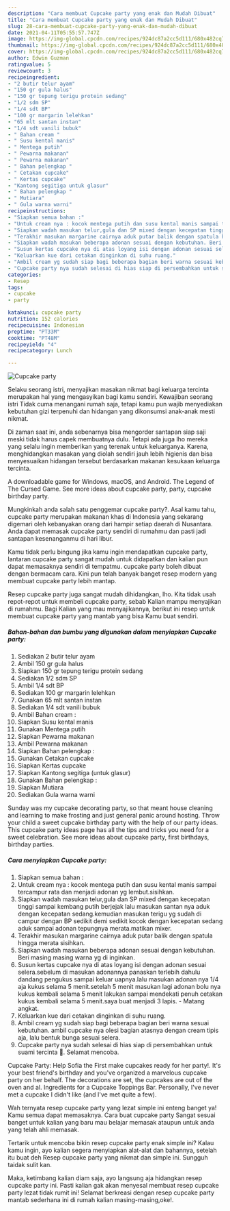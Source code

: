 ```yaml
---
description: "Cara membuat Cupcake party yang enak dan Mudah Dibuat"
title: "Cara membuat Cupcake party yang enak dan Mudah Dibuat"
slug: 28-cara-membuat-cupcake-party-yang-enak-dan-mudah-dibuat
date: 2021-04-11T05:55:57.747Z
image: https://img-global.cpcdn.com/recipes/924dc87a2cc5d111/680x482cq70/cupcake-party-foto-resep-utama.jpg
thumbnail: https://img-global.cpcdn.com/recipes/924dc87a2cc5d111/680x482cq70/cupcake-party-foto-resep-utama.jpg
cover: https://img-global.cpcdn.com/recipes/924dc87a2cc5d111/680x482cq70/cupcake-party-foto-resep-utama.jpg
author: Edwin Guzman
ratingvalue: 5
reviewcount: 3
recipeingredient:
- "2 butir telur ayam"
- "150 gr gula halus"
- "150 gr tepung terigu protein sedang"
- "1/2 sdm SP"
- "1/4 sdt BP"
- "100 gr margarin lelehkan"
- "65 mlt santan instan"
- "1/4 sdt vanili bubuk"
- " Bahan cream "
- " Susu kental manis"
- " Mentega putih"
- " Pewarna makanan"
- " Pewarna makanan"
- " Bahan pelengkap "
- " Cetakan cupcake"
- " Kertas cupcake"
- "Kantong segitiga untuk glasur"
- " Bahan pelengkap "
- " Mutiara"
- " Gula warna warni"
recipeinstructions:
- "Siapkan semua bahan :"
- "Untuk cream nya : kocok mentega putih dan susu kental manis sampai tercampur rata dan menjadi adonan yg lembut.sisihkan."
- "Siapkan wadah masukan telur,gula dan SP mixed dengan kecepatan tinggi sampai kembang putih berjejak lalu masukan santan nya aduk dengan kecepatan sedang.kemudian masukan terigu yg sudah di campur dengan BP sedikit demi sedikit kocok dengan kecepatan sedang aduk sampai adonan tepungnya merata.matikan mixer."
- "Terakhir masukan margarine cairnya aduk putar balik dengan spatula hingga merata sisihkan."
- "Siapkan wadah masukan beberapa adonan sesuai dengan kebutuhan. Beri masing masing warna yg di inginkan."
- "Susun kertas cupcake nya di atas loyang isi dengan adonan sesuai selera.sebelum di masukan adonannya panaskan terlebih dahulu dandang pengukus sampai keluar uapnya.lalu masukan adonan nya 1/4 aja kukus selama 5 menit.setelah 5 menit masukan lagi adonan bolu nya kukus kembali selama 5 menit lakukan sampai mendekati penuh cetakan kukus kembali selama 5 menit.saya buat menjadi 3 lapis.  Matang angkat."
- "Keluarkan kue dari cetakan dinginkan di suhu ruang."
- "Ambil cream yg sudah siap bagi beberapa bagian beri warna sesuai kebutuhan. ambil cupcake nya olesi bagian atasnya dengan cream tipis aja, lalu bentuk bunga sesuai selera."
- "Cupcake party nya sudah selesai di hias siap di persembahkan untuk suami tercinta 🤗. Selamat mencoba."
categories:
- Resep
tags:
- cupcake
- party

katakunci: cupcake party 
nutrition: 152 calories
recipecuisine: Indonesian
preptime: "PT33M"
cooktime: "PT48M"
recipeyield: "4"
recipecategory: Lunch

---
```



![Cupcake party](https://img-global.cpcdn.com/recipes/924dc87a2cc5d111/680x482cq70/cupcake-party-foto-resep-utama.jpg)

Selaku seorang istri, menyajikan masakan nikmat bagi keluarga tercinta merupakan hal yang mengasyikan bagi kamu sendiri. Kewajiban seorang istri Tidak cuma menangani rumah saja, tetapi kamu pun wajib menyediakan kebutuhan gizi terpenuhi dan hidangan yang dikonsumsi anak-anak mesti nikmat.

Di zaman  saat ini, anda sebenarnya bisa mengorder santapan siap saji meski tidak harus capek membuatnya dulu. Tetapi ada juga lho mereka yang selalu ingin memberikan yang terenak untuk keluarganya. Karena, menghidangkan masakan yang diolah sendiri jauh lebih higienis dan bisa menyesuaikan hidangan tersebut berdasarkan makanan kesukaan keluarga tercinta. 

A downloadable game for Windows, macOS, and Android. The Legend of The Cursed Game. See more ideas about cupcake party, party, cupcake birthday party.

Mungkinkah anda salah satu penggemar cupcake party?. Asal kamu tahu, cupcake party merupakan makanan khas di Indonesia yang sekarang digemari oleh kebanyakan orang dari hampir setiap daerah di Nusantara. Anda dapat memasak cupcake party sendiri di rumahmu dan pasti jadi santapan kesenanganmu di hari libur.

Kamu tidak perlu bingung jika kamu ingin mendapatkan cupcake party, lantaran cupcake party sangat mudah untuk didapatkan dan kalian pun dapat memasaknya sendiri di tempatmu. cupcake party boleh dibuat dengan bermacam cara. Kini pun telah banyak banget resep modern yang membuat cupcake party lebih mantap.

Resep cupcake party juga sangat mudah dihidangkan, lho. Kita tidak usah repot-repot untuk membeli cupcake party, sebab Kalian mampu menyajikan di rumahmu. Bagi Kalian yang mau menyajikannya, berikut ini resep untuk membuat cupcake party yang mantab yang bisa Kamu buat sendiri.

<!--inarticleads1-->

##### Bahan-bahan dan bumbu yang digunakan dalam menyiapkan Cupcake party:

1. Sediakan 2 butir telur ayam
1. Ambil 150 gr gula halus
1. Siapkan 150 gr tepung terigu protein sedang
1. Sediakan 1/2 sdm SP
1. Ambil 1/4 sdt BP
1. Sediakan 100 gr margarin lelehkan
1. Gunakan 65 mlt santan instan
1. Sediakan 1/4 sdt vanili bubuk
1. Ambil  Bahan cream :
1. Siapkan  Susu kental manis
1. Gunakan  Mentega putih
1. Siapkan  Pewarna makanan
1. Ambil  Pewarna makanan
1. Siapkan  Bahan pelengkap :
1. Gunakan  Cetakan cupcake
1. Siapkan  Kertas cupcake
1. Siapkan Kantong segitiga (untuk glasur)
1. Gunakan  Bahan pelengkap :
1. Siapkan  Mutiara
1. Sediakan  Gula warna warni


Sunday was my cupcake decorating party, so that meant house cleaning and learning to make frosting and just general panic around hosting. Throw your child a sweet cupcake birthday party with the help of our party ideas. This cupcake party ideas page has all the tips and tricks you need for a sweet celebration. See more ideas about cupcake party, first birthdays, birthday parties. 

<!--inarticleads2-->

##### Cara menyiapkan Cupcake party:

1. Siapkan semua bahan :
1. Untuk cream nya : kocok mentega putih dan susu kental manis sampai tercampur rata dan menjadi adonan yg lembut.sisihkan.
1. Siapkan wadah masukan telur,gula dan SP mixed dengan kecepatan tinggi sampai kembang putih berjejak lalu masukan santan nya aduk dengan kecepatan sedang.kemudian masukan terigu yg sudah di campur dengan BP sedikit demi sedikit kocok dengan kecepatan sedang aduk sampai adonan tepungnya merata.matikan mixer.
1. Terakhir masukan margarine cairnya aduk putar balik dengan spatula hingga merata sisihkan.
1. Siapkan wadah masukan beberapa adonan sesuai dengan kebutuhan. Beri masing masing warna yg di inginkan.
1. Susun kertas cupcake nya di atas loyang isi dengan adonan sesuai selera.sebelum di masukan adonannya panaskan terlebih dahulu dandang pengukus sampai keluar uapnya.lalu masukan adonan nya 1/4 aja kukus selama 5 menit.setelah 5 menit masukan lagi adonan bolu nya kukus kembali selama 5 menit lakukan sampai mendekati penuh cetakan kukus kembali selama 5 menit.saya buat menjadi 3 lapis.  - Matang angkat.
1. Keluarkan kue dari cetakan dinginkan di suhu ruang.
1. Ambil cream yg sudah siap bagi beberapa bagian beri warna sesuai kebutuhan. ambil cupcake nya olesi bagian atasnya dengan cream tipis aja, lalu bentuk bunga sesuai selera.
1. Cupcake party nya sudah selesai di hias siap di persembahkan untuk suami tercinta 🤗. Selamat mencoba.


Cupcake Party: Help Sofia the First make cupcakes ready for her party!. It&#39;s your best friend&#39;s birthday and you&#39;ve organized a marvelous cupcake party on her behalf. The decorations are set, the cupcakes are out of the oven and al. Ingredients for a Cupcake Toppings Bar. Personally, I&#39;ve never met a cupcake I didn&#39;t like (and I&#39;ve met quite a few). 

Wah ternyata resep cupcake party yang lezat simple ini enteng banget ya! Kamu semua dapat memasaknya. Cara buat cupcake party Sangat sesuai banget untuk kalian yang baru mau belajar memasak ataupun untuk anda yang telah ahli memasak.

Tertarik untuk mencoba bikin resep cupcake party enak simple ini? Kalau kamu ingin, ayo kalian segera menyiapkan alat-alat dan bahannya, setelah itu buat deh Resep cupcake party yang nikmat dan simple ini. Sungguh taidak sulit kan. 

Maka, ketimbang kalian diam saja, ayo langsung aja hidangkan resep cupcake party ini. Pasti kalian gak akan menyesal membuat resep cupcake party lezat tidak rumit ini! Selamat berkreasi dengan resep cupcake party mantab sederhana ini di rumah kalian masing-masing,oke!.

